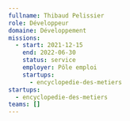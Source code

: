 ```yaml
---
fullname: Thibaud Pelissier
role: Développeur
domaine: Développement
missions:
  - start: 2021-12-15
    end: 2022-06-30
    status: service
    employer: Pôle emploi
    startups:
      - encyclopedie-des-metiers
startups:
  - encyclopedie-des-metiers
teams: []
---
```

